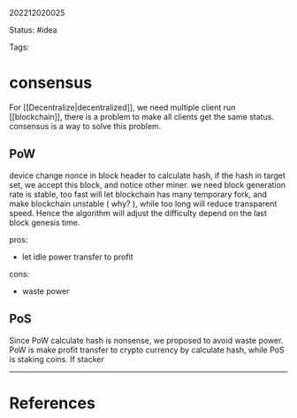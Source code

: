 202212020025

Status: #idea

Tags:

# consensus

For [[Decentralize|decentralized]], we need multiple client run [[blockchain]], there is a problem to make all clients get the same status. consensus is a way to solve this problem. 

## PoW

device change nonce in block header to calculate hash, if the hash in target set, we accept this block, and notice other miner. we need  block generation rate is stable, too fast will let blockchain has many temporary fork, and make blockchain unstable ( why? ),
while too long will reduce transparent speed. Hence the algorithm will adjust the difficulty depend on the last block genesis time.

pros:
- let idle power transfer to profit

cons:
- waste power

## PoS

Since PoW calculate hash is nonsense, we proposed to avoid waste power. PoW is make profit transfer to crypto currency by calculate hash, while PoS is staking coins. If stacker  

---
# References